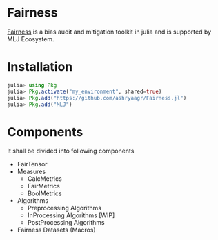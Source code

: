 # Fairness

[Fairness](https://github.com/ashryaagr/Fairness.jl) is a bias audit and mitigation toolkit in julia and is supported by MLJ Ecosystem.

# Installation
```julia
julia> using Pkg
julia> Pkg.activate("my_environment", shared=true)
julia> Pkg.add("https://github.com/ashryaagr/Fairness.jl")
julia> Pkg.add("MLJ")
```

# Components
It shall be divided into following components
- FairTensor
- Measures
  - CalcMetrics
  - FairMetrics
  - BoolMetrics
- Algorithms
  - Preprocessing Algorithms
  - InProcessing Algorithms [WIP]
  - PostProcessing Algorithms
- Fairness Datasets (Macros)
